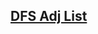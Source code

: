 ## [DFS Adj List](https://reimagined-orbit-7j4w5jq566hrv6j.github.dev/)

<!-- notecardId: 1755774757237 -->
